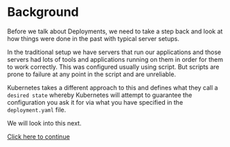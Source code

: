 # Background

Before we talk about Deployments, we need to take a step back and
look at how things were done in the past with typical server setups.

In the traditional setup we have servers that run our applications and
those servers had lots of tools and applications running on them in
order for them to work correctly. This was configured usually using
script. But scripts are prone to failure at any point in the script
and are unreliable.

Kubernetes takes a different approach to this and defines what they call
a `desired state` whereby Kubernetes will attempt to guarantee the
configuration you ask it for via what you have specified in the `deployment.yaml`
file.

We will look into this next.

[Click here to continue](./deployment.md)
